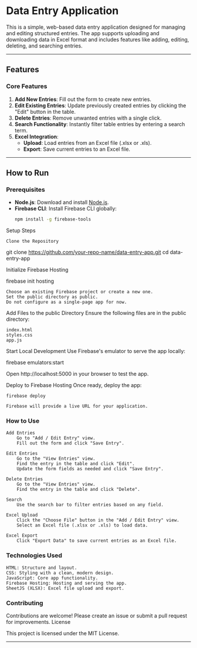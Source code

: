 # Data Entry Application

This is a simple, web-based data entry application designed for managing and editing structured entries. The app supports uploading and downloading data in Excel format and includes features like adding, editing, deleting, and searching entries.

---

## Features

### Core Features
1. **Add New Entries**: Fill out the form to create new entries.
2. **Edit Existing Entries**: Update previously created entries by clicking the "Edit" button in the table.
3. **Delete Entries**: Remove unwanted entries with a single click.
4. **Search Functionality**: Instantly filter table entries by entering a search term.
5. **Excel Integration**:
   - **Upload**: Load entries from an Excel file (.xlsx or .xls).
   - **Export**: Save current entries to an Excel file.

---

## How to Run

### Prerequisites
- **Node.js**: Download and install [Node.js](https://nodejs.org/).
- **Firebase CLI**: Install Firebase CLI globally:
  ```bash
  npm install -g firebase-tools

Setup Steps

    Clone the Repository

git clone https://github.com/your-repo-name/data-entry-app.git
cd data-entry-app

Initialize Firebase Hosting

firebase init hosting

    Choose an existing Firebase project or create a new one.
    Set the public directory as public.
    Do not configure as a single-page app for now.

Add Files to the public Directory Ensure the following files are in the public directory:

    index.html
    styles.css
    app.js

Start Local Development Use Firebase's emulator to serve the app locally:

firebase emulators:start

Open http://localhost:5000 in your browser to test the app.

Deploy to Firebase Hosting Once ready, deploy the app:

    firebase deploy

    Firebase will provide a live URL for your application.


### How to Use

    Add Entries
        Go to "Add / Edit Entry" view.
        Fill out the form and click "Save Entry".

    Edit Entries
        Go to the "View Entries" view.
        Find the entry in the table and click "Edit".
        Update the form fields as needed and click "Save Entry".

    Delete Entries
        Go to the "View Entries" view.
        Find the entry in the table and click "Delete".

    Search
        Use the search bar to filter entries based on any field.

    Excel Upload
        Click the "Choose File" button in the "Add / Edit Entry" view.
        Select an Excel file (.xlsx or .xls) to load data.

    Excel Export
        Click "Export Data" to save current entries as an Excel file.

### Technologies Used

    HTML: Structure and layout.
    CSS: Styling with a clean, modern design.
    JavaScript: Core app functionality.
    Firebase Hosting: Hosting and serving the app.
    SheetJS (XLSX): Excel file upload and export.

### Contributing

Contributions are welcome! Please create an issue or submit a pull request for improvements.
License

This project is licensed under the MIT License.


---
